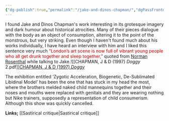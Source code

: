 ```yaml
---
{"dg-publish":true,"permalink":"/jake-and-dinos-chapman/","dgPassFrontmatter":true}
---
```


I found Jake and Dinos Chapman's work interesting in its grotesque imagery and dark humour about historical atrocities.
Many of their pieces dialogue with the body as an object of consumption, altering it to the point of the monstrous, but very striking. Even though I haven't found much about his works individually, I have heard an interview with him and I liked this sentence very much <span style="color:rgb(192, 0, 0)">“London’s art scene is now full of vibrant young people who all get drunk together and sleep together,”</span> quoted from [Norman Rosenthal](https://www.artnet.com/magazineus/news/nathan/jake-chapman-sir-norman-rosenthal-10-31-11.asp) while talking to Jake.![[CHAPMAN, J & D (1997) *Doggy*   2.pdf]][CHAPMAN, J & D (1997) *Doggy*](https://www.invaluable.com/auction-lot/jake-and-dinos-chapman-uk-1962-1966-doggy-1997-fi-1-c-3d94ec69b4)  

The exhibition entitled ‘Zygotic Acceleration, Biogenetic, De-Sublimated Libidinal Model’ has been the one that has stuck in my head the most, where the brothers melded naked child mannequins together and their noses and mouths were replaced with genitals and they are wearing nothing but Nike trainers, supposedly a representation of child consumerism.
Although this show was quickly cancelled.

**Links;** [[Sastirical critique\|Sastirical critique]]
